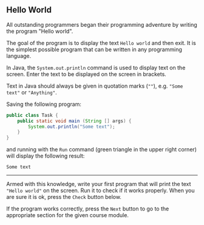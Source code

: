 ## Hello World

All outstanding programmers began their programming adventure by writing the program "Hello world".

The goal of the program is to display the text `Hello world` and then exit. It is the simplest possible program that can be written in any programming language.

In Java, the `System.out.println` command is used to display text on the screen. Enter the text to be displayed on the screen in brackets.

Text in Java should always be given in quotation marks (`""`), e.g. `"Some text"` or `"Anything"`.

Saving the following program:

```java
public class Task {
    public static void main (String [] args) {
        System.out.println("Some text");
    }
}
```

and running with the `Run` command (green triangle in the upper right corner) will display the following result:

```text
Some text
```

---

Armed with this knowledge, write your first program that will print the text `"Hello world"` on the screen. Run it to check if it works properly. When you are sure it is ok, press the `Check` button below.

If the program works correctly, press the `Next` button to go to the appropriate section for the given course module.